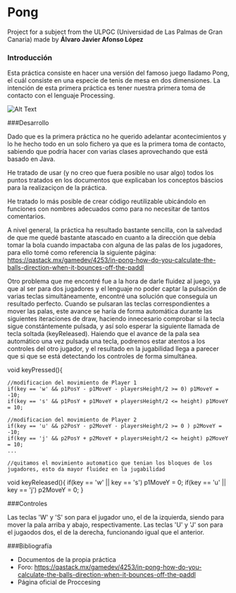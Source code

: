 # Pong
Project for a subject from the ULPGC (Universidad de Las Palmas de Gran Canaria) made by **Álvaro Javier Afonso López**

### Introducción

Esta práctica consiste en hacer una versión del famoso juego lladamo Pong, el cuál consiste en una especie de tenis de mesa
en dos dimensiones. La intención de esta primera práctica es tener nuestra primera toma de contacto con el lenguaje Processing.

![Alt Text](https://gfycat.com/inexperiencedjollygodwit)

###Desarrollo

Dado que es la primera práctica no he querido adelantar acontecimientos y lo he hecho todo en un solo fichero ya que es la primera toma de contacto, sabiendo que podría hacer con varias clases aprovechando que está basado en Java.

He tratado de usar (y no creo que fuera posible no usar algo) todos los puntos tratados en los documentos que explicaban los conceptos báscios para la realizaciçon de la práctica.

He tratado lo más posible de crear código reutilizable ubicándolo en funciones con nombres adecuados como para no necesitar de tantos comentarios.

A nivel general, la práctica ha resultado bastante sencilla, con la salvedad de que me quedé bastante atascado en cuanto a la dirección que debía tomar la bola cuando impactaba con alguna de las palas de los jugadores, para ello tomé como referencia la siguiente página: https://qastack.mx/gamedev/4253/in-pong-how-do-you-calculate-the-balls-direction-when-it-bounces-off-the-paddl

Otro problema que me encontré fue a la hora de darle fluidez al juego, ya que al ser para dos jugadores y el lenguaje no poder captar la pulsación de varias teclas simultáneamente, encontré una solución que conseguía un resultado perfecto. Cuando se pulsaran las teclas correspondientes a mover las palas, este avance se haría de forma automática durante las siguientes iteraciones de draw, haciendo innecesario comprobar si la tecla sigue constántemente pulsada, y así solo esperar la siguiente llamada de tecla soltada (keyReleased). Haiendo que el avance de la pala sea automático una vez pulsada una tecla, podremos estar atentos a los controles del otro jugador, y el resultado en la jugabilidad llega a parecer que si que se está detectando los controles de forma simultánea.

   void keyPressed(){

    //modificacion del movimiento de Player 1
    if(key == 'w' && p1PosY - p1MoveY - playersHeight/2 >= 0) p1MoveY = -10;
    if(key == 's' && p1PosY + p1MoveY + playersHeight/2 <= height) p1MoveY = 10;

    //modificacion del movimiento de Player 2
    if(key == 'u' && p2PosY - p2MoveY - playersHeight/2 >= 0 ) p2MoveY = -10;
    if(key == 'j' && p2PosY + p2MoveY + playersHeight/2 <= height) p2MoveY = 10; 
    ...

    //quitamos el movimiento automatico que tenian los bloques de los jugadores, esto da mayor fluidez en la jugabilidad
  void keyReleased(){
    if(key == 'w' || key == 's') p1MoveY = 0;
    if(key == 'u' || key == 'j') p2MoveY = 0;
  }
  


###Controles

Las teclas 'W' y 'S' son para el jugador uno, el de la izquierda, siendo para mover la pala arriba y abajo, respectivamente.
Las teclas 'U' y 'J' son para el jugaodos dos, el de la derecha, funcionando igual que el anterior.

###Bibliografía

* Documentos de la propia práctica
* Foro: https://qastack.mx/gamedev/4253/in-pong-how-do-you-calculate-the-balls-direction-when-it-bounces-off-the-paddl
* Página oficial de Proccesing
